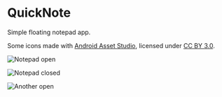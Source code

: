 QuickNote
=========

Simple floating notepad app.

Some icons made with [Android Asset Studio](http://romannurik.github.io/AndroidAssetStudio/index.html), licensed under [CC BY 3.0](http://creativecommons.org/licenses/by/3.0/).

![Notepad open](http://i.imgur.com/6XJyM1J.png)

![Notepad closed](http://i.imgur.com/gOn2tjF.png)

![Another open](http://i.imgur.com/IfjWasx.png)
